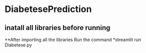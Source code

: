 # DiabetesePrediction
## inatall all libraries before running 
**After importing all the libraries Run the command 
*streamlit run Diabetese.py
